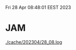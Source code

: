 Fri 28 Apr 08:48:01 EEST 2023
# JAM
<a href='./cache/202304/28_08.log'>./cache/202304/28_08.log</a>
